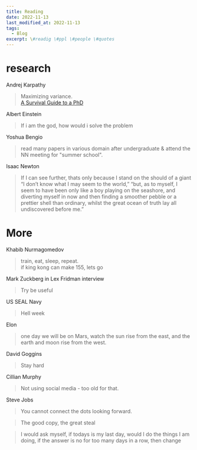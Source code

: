 ```yaml
---
title: Reading
date: 2022-11-13
last_modified_at: 2022-11-13
tags:
  - Blog
excerpt: \#readig \#ppl \#people \#quotes
---
```


# research 

Andrej Karpathy 
> Maximizing variance.  
> [A Survival Guide to a PhD](http://karpathy.github.io/2016/09/07/phd/)

Albert Einstein
> If i am the god, how would i solve the problem

Yoshua Bengio
> read many papers in various domain after undergraduate & attend the NN meeting for "summer school".

Isaac Newton

> If I can see further, thats only because I stand on the should of a giant  
> “I	don’t	know	what	I	may	seem	to	the	world,” “but,	as	to	myself,	I	seem	to	have	been	only	like	a	boy	playing	on	the seashore,	and	diverting	myself	in	now	and	then	finding	a	smoother pebble	or	a	prettier	shell	than	ordinary,	whilst	the	great	ocean	of	truth lay	all	undiscovered	before	me.”

# More

Khabib Nurmagomedov
> train, eat, sleep, repeat.  
> if king kong can make 155, lets go

Mark Zuckberg in Lex Fridman interview
> Try be useful 

US SEAL Navy
> Hell week

Elon 
> one day we will be on Mars, watch the sun rise from the east, and the earth and moon rise from the west.

David Goggins
> Stay hard

Cillian Murphy
> Not using social media - too old for that.

Steve Jobs

> You cannot connect the dots looking forward.

> The good copy, the great steal

> I would ask myself, if todays is my last day, would I do the things I am doing, if the answer is no for too many days in a row, then change